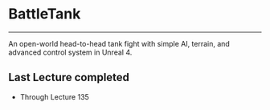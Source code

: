 # BattleTank
****

An open-world head-to-head tank fight with simple AI, terrain, and advanced control system in Unreal 4.

## Last Lecture completed
* Through Lecture 135
